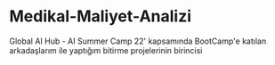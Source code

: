 # Medikal-Maliyet-Analizi
Global AI Hub - AI Summer Camp 22' kapsamında BootCamp'e katılan arkadaşlarım ile yaptığım bitirme projelerinin birincisi
